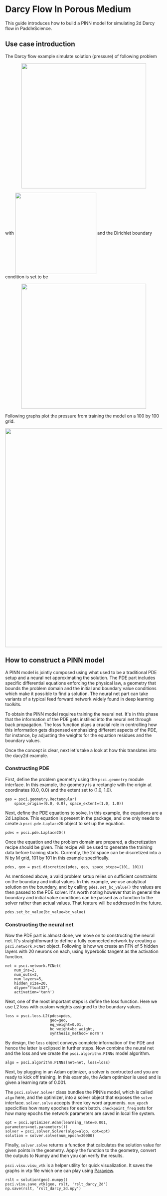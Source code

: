 # Darcy Flow In Porous Medium

This guide introduces how to build a PINN model for simulating 2d
Darcy flow in PaddleScience.

## Use case introduction

The Darcy flow example simulate solution (pressure) of following problem

<div align="center">
<img src="https://github.com/PaddlePaddle/PaddleScience/blob/develop/docs/source/img/darcyeq.png" width = "400" align=center />
</div>

with <img src="https://github.com/PaddlePaddle/PaddleScience/blob/develop/script/source/img/darcyeqf.png" width = "260" align=center /> and the Dirichlet boundary condition is set to be
<div align="center">
<img src="https://github.com/PaddlePaddle/PaddleScience/blob/develop/docs/source/img/darcyeqbc.png" width = "400" align=center />
</div>


Following graphs plot the pressure from training the model on a 100 by 100 grid.


<div align="center">
<img src="https://github.com/PaddlePaddle/PaddleScience/blob/develop/docs/source/img/darcy_rslt_100x100.png" width = "700" align=center />
</div>

## How to construct a PINN model

A PINN model is jointly composed using what used to be a traditional PDE setup and
a neural net approximating the solution. The PDE part includes specific
differential equations enforcing the physical law, a geometry that bounds
the problem domain and the initial and boundary value conditions which make it
possible to find a solution. The neural net part can take variants of a typical
feed forward network widely found in deep learning toolkits.

To obtain the PINN model requires training the neural net. It's in this phase that
the information of the PDE gets instilled into the neural net through back propagation.
The loss function plays a crucial role in controlling how this information gets dispensed
emphasizing different aspects of the PDE, for instance, by adjusting the weights for
the equation residues and the boundary values.

Once the concept is clear, next let's take a look at how this translates into the
dacy2d example.

### Constructing PDE

First, define the problem geometry using the `psci.geometry` module interface. In this example,
the geometry is a rectangle with the origin at coordinates (0.0, 0.0) and the extent set
to (1.0, 1.0).

```
geo = psci.geometry.Rectangular(
    space_origin=(0.0, 0.0), space_extent=(1.0, 1.0))
```

Next, define the PDE equations to solve. In this example, the equations are a 2d
Laplace. This equation is present in the package, and one only needs to
create a `psci.pde.Laplace2D` object to set up the equation.

```
pdes = psci.pde.Laplace2D()
```

Once the equation and the problem domain are prepared, a discretization
recipe should be given. This recipe will be used to generate the training data
before training starts. Currently, the 2d space can be discretized into a N by M
grid, 101 by 101 in this example specifically.

```
pdes, geo = psci.discretize(pdes, geo, space_steps=(101, 101))
```

As mentioned above, a valid problem setup relies on sufficient constraints on
the boundary and initial values. In this example, we use analytical solution on the boundary, and by calling `pdes.set_bc_value()` the
values are then passed to the PDE solver.
It's worth noting however that in general the boundary and initial value
conditions can be passed as a function to the solver rather than actual values.
That feature will be addressed in the future.

```
pdes.set_bc_value(bc_value=bc_value)
```

### Constructing the neural net

Now the PDE part is almost done, we move on to constructing the neural net.
It's straightforward to define a fully connected network by creating a `psci.network.FCNet` object.
Following is how we create an FFN of 5 hidden layers with 20 neurons on each, using hyperbolic
tangent as the activation function.

```
net = psci.network.FCNet(
    num_ins=2,
    num_outs=3,
    num_layers=5,
    hidden_size=20,
    dtype="float32",
    activation='tanh')
```

Next, one of the most important steps is define the loss function. Here we use L2
loss with custom weights assigned to the boundary values.

```
loss = psci.loss.L2(pdes=pdes,
                    geo=geo,
                    eq_weight=0.01,
                    bc_weight=bc_weight,
                    synthesis_method='norm')
```

By design, the `loss` object conveys complete information of the PDE and hence the
latter is eclipsed in further steps. Now combine the neural net and the loss and we
create the `psci.algorithm.PINNs` model algorithm.

```
algo = psci.algorithm.PINNs(net=net, loss=loss)
```

Next, by plugging in an Adam optimizer, a solver is contructed and you are ready
to kick off training. In this example, the Adam optimizer is used and is given
a learning rate of 0.001.

The `psci.solver.Solver` class bundles the PINNs model, which is called `algo` here,
and the optimizer, into a solver object that exposes the `solve` interface.
`solver.solve` accepts three key word arguments. `num_epoch` specicifies how many
epoches for each batch. `checkpoint_freq` sets for how many epochs the network parameters are
saved in local file system.


```
opt = psci.optimizer.Adam(learning_rate=0.001, parameters=net.parameters())
solver = psci.solver.Solver(algo=algo, opt=opt)
solution = solver.solve(num_epoch=30000)
```

Finally, `solver.solve` returns a function that calculates the solution value
for given points in the geometry. Apply the function to the geometry, convert the
outputs to Numpy and then you can verify the results.

`psci.visu.visu_vtk` is a helper utility for quick visualization. It saves
the graphs in vtp file which one can play using [Paraview](https://www.paraview.org/).

```
rslt = solution(geo).numpy()
psci.visu.save_vtk(geo, rslt, 'rslt_darcy_2d')
np.save(rslt, 'rslt_darcy_2d.npy')
```
